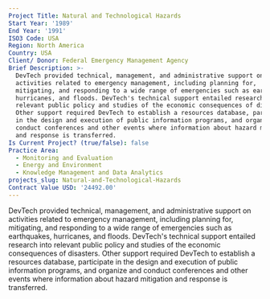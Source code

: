 ```yaml
---
Project Title: Natural and Technological Hazards
Start Year: '1989'
End Year: '1991'
ISO3 Code: USA
Region: North America
Country: USA
Client/ Donor: Federal Emergency Management Agency
Brief Description: >-
  DevTech provided technical, management, and administrative support on
  activities related to emergency management, including planning for,
  mitigating, and responding to a wide range of emergencies such as earthquakes,
  hurricanes, and floods. DevTech's technical support entailed research into
  relevant public policy and studies of the economic consequences of disasters.
  Other support required DevTech to establish a resources database, participate
  in the design and execution of public information programs, and organize and
  conduct conferences and other events where information about hazard mitigation
  and response is transferred.
Is Current Project? (true/false): false
Practice Area:
  - Monitoring and Evaluation
  - Energy and Environment
  - Knowledge Management and Data Analytics
projects_slug: Natural-and-Technological-Hazards
Contract Value USD: '24492.00'
---
```

DevTech provided technical, management, and administrative support on activities related to emergency management, including planning for, mitigating, and responding to a wide range of emergencies such as earthquakes, hurricanes, and floods. DevTech's technical support entailed research into relevant public policy and studies of the economic consequences of disasters. Other support required DevTech to establish a resources database, participate in the design and execution of public information programs, and organize and conduct conferences and other events where information about hazard mitigation and response is transferred.
